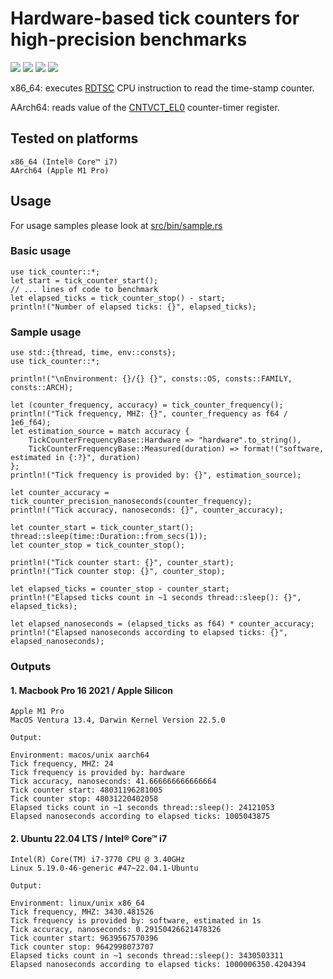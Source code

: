 # Hardware-based tick counters for high-precision benchmarks

<a href="https://crates.io/crates/tick_counter" target="_blank"><img src="https://img.shields.io/crates/v/tick_counter"/></a>
<a href="https://docs.rs/tick_counter/latest/tick_counter/" target="_blank"><img src="https://img.shields.io/docsrs/tick_counter"/></a>
<a href="https://github.com/sheroz/tick_counter/actions/workflows/ci.yml" target="_blank"><img src="https://github.com/sheroz/tick_counter/actions/workflows/ci.yml/badge.svg"/></a>
<a href="https://github.com/sheroz/tick_counter/blob/main/LICENSE.txt" target="_blank"><img src="https://img.shields.io/github/license/sheroz/tick_counter"/></a>

x86_64: executes [RDTSC](https://www.intel.com/content/dam/www/public/us/en/documents/white-papers/ia-32-ia-64-benchmark-code-execution-paper.pdf) CPU instruction to read the time-stamp counter.

AArch64: reads value of the [CNTVCT_EL0](https://developer.arm.com/documentation/ddi0595/2021-12/AArch64-Registers/CNTVCT-EL0--Counter-timer-Virtual-Count-register) counter-timer register.

## Tested on platforms

    x86_64 (Intel® Core™ i7)
    AArch64 (Apple M1 Pro)

## Usage

For usage samples please look at [src/bin/sample.rs](src/bin/sample.rs)

### Basic usage

    use tick_counter::*;
    let start = tick_counter_start();
    // ... lines of code to benchmark
    let elapsed_ticks = tick_counter_stop() - start;
    println!("Number of elapsed ticks: {}", elapsed_ticks);

### Sample usage

    use std::{thread, time, env::consts};
    use tick_counter::*;

    println!("\nEnvironment: {}/{} {}", consts::OS, consts::FAMILY, consts::ARCH);

    let (counter_frequency, accuracy) = tick_counter_frequency();
    println!("Tick frequency, MHZ: {}", counter_frequency as f64 / 1e6_f64);
    let estimation_source = match accuracy {
        TickCounterFrequencyBase::Hardware => "hardware".to_string(),
        TickCounterFrequencyBase::Measured(duration) => format!("software, estimated in {:?}", duration)
    };
    println!("Tick frequency is provided by: {}", estimation_source);

    let counter_accuracy = tick_counter_precision_nanoseconds(counter_frequency);
    println!("Tick accuracy, nanoseconds: {}", counter_accuracy);

    let counter_start = tick_counter_start();
    thread::sleep(time::Duration::from_secs(1));
    let counter_stop = tick_counter_stop();

    println!("Tick counter start: {}", counter_start);
    println!("Tick counter stop: {}", counter_stop);
    
    let elapsed_ticks = counter_stop - counter_start;
    println!("Elapsed ticks count in ~1 seconds thread::sleep(): {}", elapsed_ticks);

    let elapsed_nanoseconds = (elapsed_ticks as f64) * counter_accuracy;
    println!("Elapsed nanoseconds according to elapsed ticks: {}", elapsed_nanoseconds);

### Outputs

#### 1. Macbook Pro 16 2021 / Apple Silicon

    Apple M1 Pro
    MacOS Ventura 13.4, Darwin Kernel Version 22.5.0

    Output:

    Environment: macos/unix aarch64
    Tick frequency, MHZ: 24
    Tick frequency is provided by: hardware
    Tick accuracy, nanoseconds: 41.666666666666664
    Tick counter start: 48031196281005
    Tick counter stop: 48031220402058
    Elapsed ticks count in ~1 seconds thread::sleep(): 24121053
    Elapsed nanoseconds according to elapsed ticks: 1005043875

#### 2. Ubuntu 22.04 LTS / Intel® Core™ i7

    Intel(R) Core(TM) i7-3770 CPU @ 3.40GHz
    Linux 5.19.0-46-generic #47~22.04.1-Ubuntu

    Output:

    Environment: linux/unix x86_64
    Tick frequency, MHZ: 3430.481526
    Tick frequency is provided by: software, estimated in 1s
    Tick accuracy, nanoseconds: 0.29150426621478326
    Tick counter start: 9639567570396
    Tick counter stop: 9642998073707
    Elapsed ticks count in ~1 seconds thread::sleep(): 3430503311
    Elapsed nanoseconds according to elapsed ticks: 1000006350.4204394
